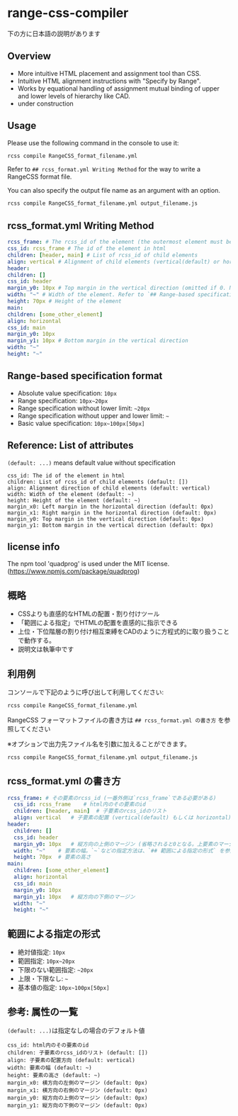 # range-css-compiler

下の方に日本語の説明があります

## Overview
- More intuitive HTML placement and assignment tool than CSS.
- Intuitive HTML alignment instructions with "Specify by Range".
- Works by equational handling of assignment mutual binding of upper and lower levels of hierarchy like CAD.
- under construction

## Usage
Please use the following command in the console to use it:
```sh
rcss compile RangeCSS_format_filename.yml
```

Refer to `## rcss_format.yml Writing Method` for the way to write a RangeCSS format file.

You can also specify the output file name as an argument with an option.

```sh
rcss compile RangeCSS_format_filename.yml output_filename.js
```

## rcss_format.yml Writing Method
```yaml
rcss_frame: # The rcss_id of the element (the outermost element must be 'rcss_frame')
css_id: rcss_frame # The id of the element in html
children: [header, main] # List of rcss_id of child elements
align: vertical # Alignment of child elements (vertical(default) or horizontal)
header:
children: []
css_id: header
margin_y0: 10px # Top margin in the vertical direction (omitted if 0. Not shared with the top element's margin)
width: "~" # Width of the element. Refer to `## Range-based specification format` for the method of specifying it.
height: 70px # Height of the element
main:
children: [some_other_element]
align: horizontal
css_id: main
margin_y0: 10px
margin_y1: 10px # Bottom margin in the vertical direction
width: "~"
height: "~"
```

## Range-based specification format

- Absolute value specification: `10px`
- Range specification: `10px~20px`
- Range specification without lower limit: `~20px`
- Range specification without upper and lower limit: `~`
- Basic value specification: `10px~100px[50px]`

## Reference: List of attributes
`(default: ...)` means default value without specification
```
css_id: The id of the element in html
children: List of rcss_id of child elements (default: [])
align: Alignment direction of child elements (default: vertical)
width: Width of the element (default: ~)
height: Height of the element (default: ~)
margin_x0: Left margin in the horizontal direction (default: 0px)
margin_x1: Right margin in the horizontal direction (default: 0px)
margin_y0: Top margin in the vertical direction (default: 0px)
margin_y1: Bottom margin in the vertical direction (default: 0px)
```

## license info
The npm tool 'quadprog' is used under the MIT license. (https://www.npmjs.com/package/quadprog)


## 概略
- CSSよりも直感的なHTMLの配置・割り付けツール
- 「範囲による指定」でHTMLの配置を直感的に指示できる
- 上位・下位階層の割り付け相互束縛をCADのように方程式的に取り扱うことで動作する。
- 説明文は執筆中です

## 利用例
コンソールで下記のように呼び出して利用してください:
```sh
rcss compile RangeCSS_format_filename.yml
```

RangeCSS フォーマットファイルの書き方は `## rcss_format.yml の書き方` を参照してください

※オプションで出力先ファイル名を引数に加えることができます。
```sh
rcss compile RangeCSS_format_filename.yml output_filename.js
```

## rcss_format.yml の書き方
```yaml
rcss_frame:	# その要素のrcss_id (一番外側は`rcss_frame`である必要がある)
  css_id: rcss_frame	# html内のその要素のid
  children: [header, main]	# 子要素のrcss_idのリスト
  align: vertical	# 子要素の配置 (vertical(default) もしくは horizontal)
header:
  children: []
  css_id: header
  margin_y0: 10px	# 縦方向の上側のマージン (省略されると0となる。上要素のマージンと共有されない)
  width: "~"	# 要素の幅。`~`などの指定方法は、`## 範囲による指定の形式` を参照
  height: 70px	# 要素の高さ
main:
  children: [some_other_element]
  align: horizontal
  css_id: main
  margin_y0: 10px
  margin_y1: 10px	# 縦方向の下側のマージン
  width: "~"
  height: "~"
```

## 範囲による指定の形式
- 絶対値指定: `10px`
- 範囲指定: `10px~20px`
- 下限のない範囲指定: `~20px`
- 上限・下限なし: `~`
- 基本値の指定: `10px~100px[50px]`

## 参考: 属性の一覧
`(default: ...)`は指定なしの場合のデフォルト値

```
css_id: html内のその要素のid
children: 子要素のrcss_idのリスト (default: [])
align: 子要素の配置方向 (default: vertical)
width: 要素の幅 (default: ~)
height: 要素の高さ (default: ~)
margin_x0: 横方向の左側のマージン (default: 0px)
margin_x1: 横方向の右側のマージン (default: 0px)
margin_y0: 縦方向の上側のマージン (default: 0px)
margin_y1: 縦方向の下側のマージン (default: 0px)
```
